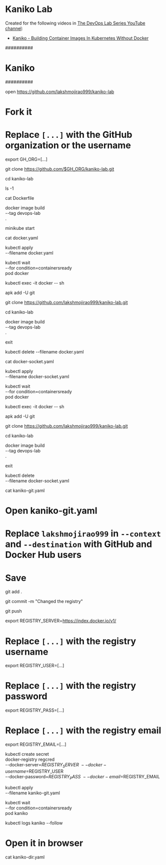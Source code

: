 

# Kaniko Lab

Created for the following videos in [The DevOps Lab Series YouTube channel]():

* [Kaniko - Building Container Images In Kubernetes Without Docker](https://youtu.be/EgwVQN6GNJg)


##########
# Kaniko #
##########

open https://github.com/lakshmojirao999/kaniko-lab

# Fork it

# Replace `[...]` with the GitHub organization or the username
export GH_ORG=[...]

git clone https://github.com/$GH_ORG/kaniko-lab.git

cd kaniko-lab

ls -1

cat Dockerfile

docker image build \
    --tag devops-lab \
    .

minikube start

cat docker.yaml

kubectl apply \
    --filename docker.yaml

kubectl wait \
    --for condition=containersready \
    pod docker

kubectl exec -it docker -- sh

apk add -U git

git clone https://github.com/lakshmojirao999/kaniko-lab.git

cd kaniko-lab

docker image build \
    --tag devops-lab \
    .

exit

kubectl delete --filename docker.yaml

cat docker-socket.yaml

kubectl apply \
    --filename docker-socket.yaml
    
kubectl wait \
    --for condition=containersready \
    pod docker

kubectl exec -it docker -- sh

apk add -U git

git clone https://github.com/lakshmojirao999/kaniko-lab.git

cd kaniko-lab

docker image build \
    --tag devops-lab \
    .

exit

kubectl delete \
    --filename docker-socket.yaml

cat kaniko-git.yaml

# Open kaniko-git.yaml
# Replace `lakshmojirao999` in `--context` and `--destination` with GitHub and Docker Hub users
# Save

git add .

git commit -m "Changed the registry"

git push

export REGISTRY_SERVER=https://index.docker.io/v1/

# Replace `[...]` with the registry username
export REGISTRY_USER=[...]

# Replace `[...]` with the registry password
export REGISTRY_PASS=[...]

# Replace `[...]` with the registry email
export REGISTRY_EMAIL=[...]

kubectl create secret \
    docker-registry regcred \
    --docker-server=$REGISTRY_SERVER \
    --docker-username=$REGISTRY_USER \
    --docker-password=$REGISTRY_PASS \
    --docker-email=$REGISTRY_EMAIL

kubectl apply \
    --filename kaniko-git.yaml
    
kubectl wait \
    --for condition=containersready \
    pod kaniko

kubectl logs kaniko --follow

# Open it in browser

cat kaniko-dir.yaml

